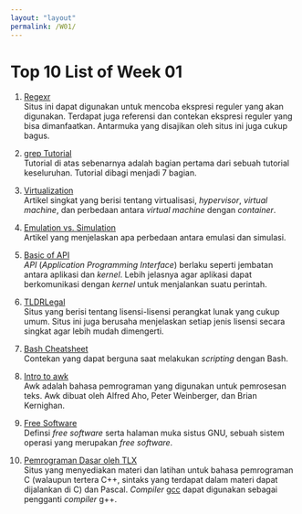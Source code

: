 ```yaml
---
layout: "layout"
permalink: /W01/
---
```


# Top 10 List of Week 01

1. [Regexr](https://regexr.com/)<br>
Situs ini dapat digunakan untuk mencoba ekspresi reguler yang akan digunakan. Terdapat juga referensi dan contekan ekspresi reguler yang bisa dimanfaatkan. Antarmuka yang disajikan oleh situs ini juga cukup bagus.

2. [grep Tutorial](https://www.cyberciti.biz/faq/howto-use-grep-command-in-linux-unix/)<br>
Tutorial di atas sebenarnya adalah bagian pertama dari sebuah tutorial keseluruhan. Tutorial dibagi menjadi 7 bagian.

3. [Virtualization](https://opensource.com/resources/virtualization)<br>
Artikel singkat yang berisi tentang virtualisasi, <i>hypervisor</i>, <i>virtual machine</i>, dan perbedaan antara <i>virtual machine</i> dengan <i>container</i>.

4. [Emulation vs. Simulation](https://www.perfecto.io/blog/emulation-vs-simulation)<br>
Artikel yang menjelaskan apa perbedaan antara emulasi dan simulasi.

5. [Basic of API](http://books.gigatux.nl/mirror/kerneldevelopment/0672327201/ch05lev1sec1.html)<br>
<i>API</i> (<i>Application Programming Interface</i>) berlaku seperti jembatan antara aplikasi dan <i>kernel</i>. Lebih jelasnya agar aplikasi dapat berkomunikasi dengan <i>kernel</i> untuk menjalankan suatu perintah.

6. [TLDRLegal](https://tldrlegal.com/)<br>
Situs yang berisi tentang lisensi-lisensi perangkat lunak yang cukup umum. Situs ini juga berusaha menjelaskan setiap jenis lisensi secara singkat agar lebih mudah dimengerti.

7. [Bash Cheatsheet](https://devhints.io/bash)<br>
Contekan yang dapat berguna saat melakukan <i>scripting</i> dengan Bash. 

8. [Intro to awk](https://dev.to/rrampage/awk---a-useful-little-language-2fhf)<br>
Awk adalah bahasa pemrograman yang digunakan untuk pemrosesan teks. Awk dibuat oleh Alfred Aho, Peter Weinberger, dan Brian Kernighan.

9. [Free Software](https://www.gnu.org/#:~:text=What%20is%20Free%20Software)<br>
Definsi <i>free software</i> serta halaman muka sistus GNU, sebuah sistem operasi yang merupakan <i>free software</i>.

10. [Pemrograman Dasar oleh TLX](https://tlx.toki.id/courses/basic/)<br>
Situs yang menyediakan materi dan latihan untuk bahasa pemrograman C (walaupun tertera C++, sintaks yang terdapat dalam materi dapat dijalankan di C) dan Pascal. <i>Compiler</i> [gcc](https://gcc.gnu.org/install/) dapat digunakan sebagai pengganti <i>compiler</i> g++.